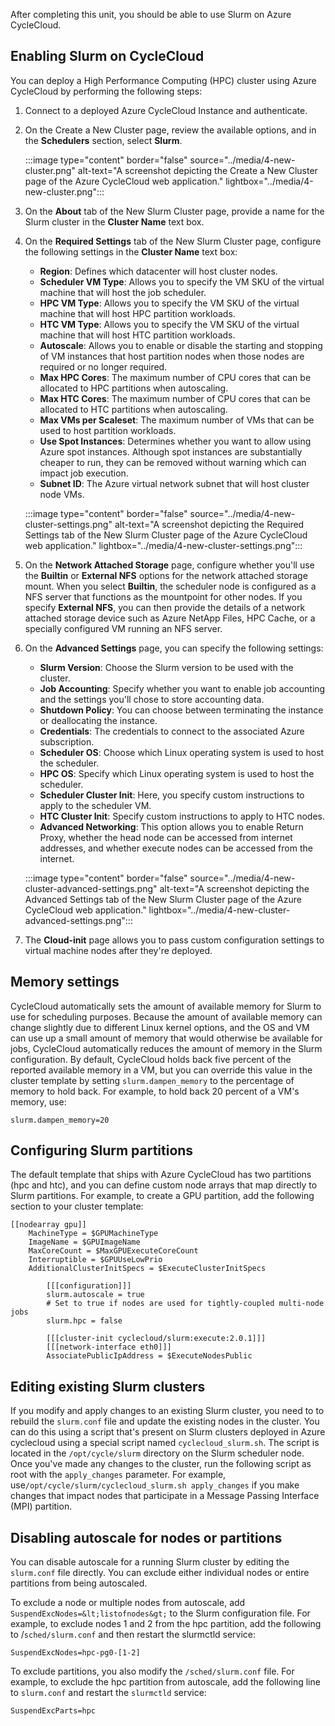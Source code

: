 After completing this unit, you should be able to use Slurm on Azure CycleCloud.

## Enabling Slurm on CycleCloud

You can deploy a High Performance Computing (HPC) cluster using Azure CycleCloud by performing the following steps:

1. Connect to a deployed Azure CycleCloud Instance and authenticate.
1. On the Create a New Cluster page, review the available options, and in the **Schedulers** section, select **Slurm**.

   :::image type="content" border="false" source="../media/4-new-cluster.png" alt-text="A screenshot depicting the Create a New Cluster page of the Azure CycleCloud web application." lightbox="../media/4-new-cluster.png":::

1. On the **About** tab of the New Slurm Cluster page, provide a name for the Slurm cluster in the **Cluster Name** text box.
1. On the **Required Settings** tab of the New Slurm Cluster page, configure the following settings in the **Cluster Name** text box:

   - **Region**: Defines which datacenter will host cluster nodes.
   - **Scheduler VM Type**: Allows you to specify the VM SKU of the virtual machine that will host the job scheduler.
   - **HPC VM Type**: Allows you to specify the VM SKU of the virtual machine that will host HPC partition workloads.
   - **HTC VM Type**: Allows you to specify the VM SKU of the virtual machine that will host HTC partition workloads.
   - **Autoscale**: Allows you to enable or disable the starting and stopping of VM instances that host partition nodes when those nodes are required or no longer required.
   - **Max HPC Cores**: The maximum number of CPU cores that can be allocated to HPC partitions when autoscaling.
   - **Max HTC Cores**: The maximum number of CPU cores that can be allocated to HTC partitions when autoscaling.
   - **Max VMs per Scaleset**: The maximum number of VMs that can be used to host partition workloads.
   - **Use Spot Instances**: Determines whether you want to allow using Azure spot instances. Although spot instances are substantially cheaper to run, they can be removed without warning which can impact job execution.
   - **Subnet ID**: The Azure virtual network subnet that will host cluster node VMs.

   :::image type="content" border="false" source="../media/4-new-cluster-settings.png" alt-text="A screenshot depicting the Required Settings tab of the New Slurm Cluster page of the Azure CycleCloud web application." lightbox="../media/4-new-cluster-settings.png":::

1. On the **Network Attached Storage** page, configure whether you'll use the **Builtin** or **External NFS** options for the network attached storage mount. When you select **Builtin**, the scheduler node is configured as a NFS server that functions as the mountpoint for other nodes. If you specify **External NFS**, you can then provide the details of a network attached storage device such as Azure NetApp Files, HPC Cache, or a specially configured VM running an NFS server.
1. On the **Advanced Settings** page, you can specify the following settings:

   - **Slurm Version**: Choose the Slurm version to be used with the cluster.
   - **Job Accounting**: Specify whether you want to enable job accounting and the settings you'll chose to store accounting data.
   - **Shutdown Policy**: You can choose between terminating the instance or deallocating the instance.
   - **Credentials**: The credentials to connect to the associated Azure subscription.
   - **Scheduler OS**: Choose which Linux operating system is used to host the scheduler. 
   - **HPC OS**: Specify which Linux operating system is used to host the scheduler. 
   - **Scheduler Cluster Init**: Here, you specify custom instructions to apply to the scheduler VM.
   - **HTC Cluster Init**: Specify custom instructions to apply to HTC nodes.
   - **Advanced Networking**: This option allows you to enable Return Proxy, whether the head node can be accessed from internet addresses, and whether execute nodes can be accessed from the internet.

    :::image type="content" border="false" source="../media/4-new-cluster-advanced-settings.png" alt-text="A screenshot depicting the Advanced Settings tab of the New Slurm Cluster page of the Azure CycleCloud web application." lightbox="../media/4-new-cluster-advanced-settings.png":::

1. The **Cloud-init** page allows you to pass custom configuration settings to virtual machine nodes after they're deployed.

## Memory settings

CycleCloud automatically sets the amount of available memory for Slurm to use for scheduling purposes. Because the amount of available memory can change slightly due to different Linux kernel options, and the OS and VM can use up a small amount of memory that would otherwise be available for jobs, CycleCloud automatically reduces the amount of memory in the Slurm configuration. By default, CycleCloud holds back five percent of the reported available memory in a VM, but you can override this value in the cluster template by setting `slurm.dampen_memory` to the percentage of memory to hold back. For example, to hold back 20 percent of a VM's memory, use:

`slurm.dampen_memory=20`

## Configuring Slurm partitions

The default template that ships with Azure CycleCloud has two partitions (hpc and htc), and you can define custom node arrays that map directly to Slurm partitions. For example, to create a GPU partition, add the following section to your cluster template:

```
[[nodearray gpu]]
    MachineType = $GPUMachineType
    ImageName = $GPUImageName
    MaxCoreCount = $MaxGPUExecuteCoreCount
    Interruptible = $GPUUseLowPrio
    AdditionalClusterInitSpecs = $ExecuteClusterInitSpecs

        [[[configuration]]]
        slurm.autoscale = true
        # Set to true if nodes are used for tightly-coupled multi-node jobs
        slurm.hpc = false

        [[[cluster-init cyclecloud/slurm:execute:2.0.1]]]
        [[[network-interface eth0]]]
        AssociatePublicIpAddress = $ExecuteNodesPublic
```

## Editing existing Slurm clusters

If you modify and apply changes to an existing Slurm cluster, you need to to rebuild the `slurm.conf` file and update the existing nodes in the cluster. You can do this using a script that's present on Slurm clusters deployed in Azure cyclecloud using a special script named `cyclecloud_slurm.sh`. The script is located in the `/opt/cycle/slurm` directory on the Slurm scheduler node. Once you've made any changes to the cluster, run the following script as root with the `apply_changes` parameter. For example, use`/opt/cycle/slurm/cyclecloud_slurm.sh apply_changes` if you make changes that impact nodes that participate in a Message Passing Interface (MPI) partition.

## Disabling autoscale for nodes or partitions

You can disable autoscale for a running Slurm cluster by editing the `slurm.conf` file directly. You can exclude either individual nodes or entire partitions from being autoscaled.

To exclude a node or multiple nodes from autoscale, add `SuspendExcNodes=&lt;listofnodes&gt;` to the Slurm configuration file. For example, to exclude nodes 1 and 2 from the hpc partition, add the following to /`sched/slurm.conf` and then restart the slurmctld service:

`SuspendExcNodes=hpc-pg0-[1-2]`

To exclude partitions, you also modify the `/sched/slurm.conf` file. For example, to exclude the hpc partition from autoscale, add the following line to `slurm.conf` and restart the `slurmctld` service:

`SuspendExcParts=hpc`
